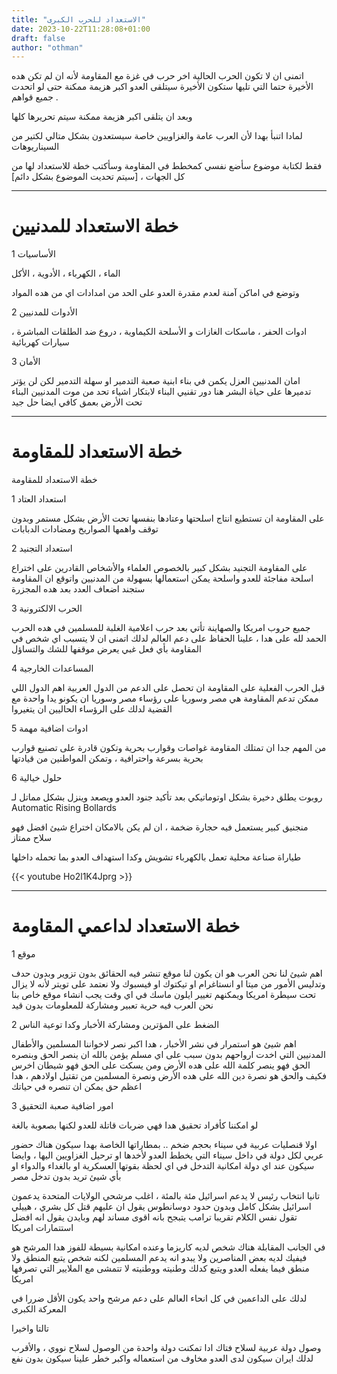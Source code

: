 ```yaml
---
title: "الاستعداد للحرب الكبرى"
date: 2023-10-22T11:28:08+01:00
draft: false
author: "othman"
---
```


اتمنى ان لا تكون الحرب الحالية اخر حرب في غزة مع المقاومة
لأنه ان لم تكن هده الأخيرة حتما التي تليها ستكون الأخيرة سيتلقى العدو اكبر هزيمة ممكنة حتى لو اتحدت جميع قواهم .

وبعد ان يتلقى اكبر هزيمة ممكنة سيتم تحريرها كلها

لمادا اتنبأ بهدا لأن العرب عامة والغزاويين خاصة سيستعدون بشكل متالي لكتير من السيناريوهات

فقط لكتابة موضوع سأضع نفسي كمخطط في المقاومة وسأكتب خطة للاستعداد لها من كل الجهات ، [سيتم تحديت الموضوع بشكل دائم]

---

# خطة الاستعداد للمدنيين

1 الأساسيات

الماء ، الكهرباء ، الأدوية ، الأكل

وتوضع في اماكن آمنة لعدم مقدرة العدو على الحد من امدادات اي من هده المواد

2 الأدوات للمدنيين

ادوات الحفر ، ماسكات الغازات و الأسلحة الكيماوية ، دروع ضد الطلقات المباشرة ، سيارات كهربائية

3 الأمان

امان المدنيين العزل يكمن في بناء ابنية صعبة التدمير
او سهلة التدمير لكن لن يؤتر تدميرها على حياة البشر
هنا دور تقنيي البناء لابتكار اشياء تحد من موت المدنيين
البناء تحت الأرض بعمق كافي ايضا حل جيد

---

# خطة الاستعداد للمقاومة

خطة الاستعداد للمقاومة

1 استعداد العتاد

على المقاومة ان تستطيع انتاج اسلحتها وعتادها بنفسها تحت الأرض بشكل مستمر وبدون توقف
واهمها الصواريخ ومضادات الدبابات

2 استعداد التجنيد

على المقاومة التجنيد بشكل كبير بالخصوص العلماء والأشخاص القادرين على اختراع
اسلحة مفاجئة للعدو واسلحة يمكن استعمالها بسهولة من المدنيين واتوقع ان المقاومة ستجند اضعاف العدد بعد هده المجزرة

3 الحرب الالكترونية

جميع حروب امريكا والصهاينة تأتي بعد حرب اعلامية
الغلبة للمسلمين في هده الحرب الحمد لله على هدا ، علينا الحفاظ على دعم العالم
لدلك اتمنى ان لا يتسبب اي شخص في المقاومة بأي فعل غبي يعرض موقفها للشك والتساؤل

4 المساعدات الخارجية

قبل الحرب الفعلية على المقاومة ان تحصل على الدعم من الدول العربية
اهم الدول اللي ممكن تدعم المقاومة هي مصر وسوريا
على رؤساء مصر وسوريا ان يكونو يدا واحدة مع القضية
لدلك على الرؤساء الحاليين ان يتغيروا

5 ادوات اضافية مهمة

من المهم جدا ان تمتلك المقاومة غواصات وقوارب بحرية
وتكون قادرة على تصنيع قوارب بحرية بسرعة واحترافية ، وتمكن المواطنين من قيادتها

6 حلول خيالية

روبوت يطلق دخيرة بشكل اوتوماتيكي بعد تأكيد جنود العدو ويصعد وينزل بشكل مماتل لـ
Automatic Rising Bollards

منجنيق كبير يستعمل فيه حجارة ضخمة ، ان لم يكن بالامكان اختراع شيئ افضل فهو سلاح ممتاز

طياراة صناعة محلية تعمل بالكهرباء تشويش وكدا استهداف العدو بما تحمله داخلها

{{< youtube Ho2l1K4Jprg >}}

---

# خطة الاستعداد لداعمي المقاومة

1 موقع

اهم شيئ لنا نحن العرب هو ان يكون لنا موقع تنشر فيه الحقائق بدون تزوير وبدون حدف وتدليس الأمور من ميتا او انستاغرام او تيكتوك او فيسبوك
ولا نعتمد على تويتر لأنه لا يزال تحت سيطرة امريكا ويمكنهم تغيير ايلون ماسك في اي وقت
يجب انشاء موقع خاص بنا نحن العرب فيه حرية تعبير ومشاركة للمعلومات بدون قيد

2 الضغط على المؤترين ومشاركة الأخبار وكدا توعية الناس

اهم شيئ هو استمرار في نشر الأخبار ، هدا اكبر نصر لاخواننا المسلمين والأطفال المدنيين التي اخدت ارواحهم بدون سبب
على اي مسلم يؤمن بالله ان ينصر الحق وبنصره الحق فهو ينصر كلمة الله على هده الأرض ومن يسكت على الحق فهو شيطان اخرس
فكيف والحق هو نصرة دين الله على هده الأرض ونصرة المسلمين من تقتيل اولادهم ، هدا اعظم حق يمكن ان تنصره في حياتك

3 امور اضافية صعبة التحقيق

لو امكننا كأفراد تحقيق هدا فهي ضربات قاتلة للعدو لكنها بصعوبة بالغة

اولا
قنصليات عربية في سيناء بحجم ضخم .. بمطاراتها الخاصة
بهدا سيكون هناك حضور عربي لكل دولة في داخل سيناء التي يخطط العدو لأخدها او ترحيل الغزاويين اليها ، وايضا سيكون عند اي دولة امكانية التدخل في اي لحظة بقوتها العسكرية او بالغداء والدواء او بأي شيئ تريد بدون تدخل مصر

تانيا
انتخاب رئيس لا يدعم اسرائيل مئة بالمئة ، اغلب مرشحي الولايات المتحدة يدعمون اسرائيل بشكل كامل وبدون حدود
دوسانطوس يقول ان عليهم قتل كل بشري ، هييلي تقول نفس الكلام تقريبا ترامب يتبجح بانه اقوى مساند لهم وبايدن يقول انه افضل استتمارات امريكا

في الجانب المقابلة هناك شخص لديه كاريزما وعنده امكانية بسيطة للفوز هدا المرشح هو فيفيك لديه بعض المناصرين ولا يبدو انه يدعم المسلمين لكنه شخص يتبع المنطق ولا منطق فيما يفعله العدو ويتبع كدلك وطنيته ووطنيته لا تتمشى مع الملايير التي تصرفها امريكا

لدلك على الداعمين في كل انحاء العالم على دعم مرشح واحد يكون الأقل ضررا في المعركة الكبرى

تالتا واخيرا

وصول دولة عربية لسلاح فتاك
ادا تمكنت دولة واحدة من الوصول لسلاح نووي ، والأقرب لدلك ايران سيكون لدى العدو مخاوف من استعماله
واكبر خطر علينا سيكون بدون نفع

